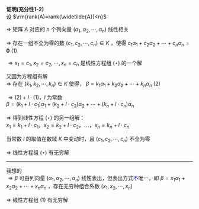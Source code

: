 **证明(充分性1-2)**  
设 $\rm{rank(A)=rank(\widetilde{A})<n}$  
  
 $\Rightarrow$ 矩阵 $A$ 对应的 $n$ 个列向量 $(\alpha_1,\alpha_2,\cdots,\alpha_n)$ 线性相关  
  
 $\Rightarrow$ 存在一组不全为零的数 $(c_1,c_2,\cdots,c_n)\in K$ ，使得 $c_1\alpha_1  
+c_2\alpha_2+\cdots+c_n\alpha_n=\mathbf0\ (1)$  
  
 $\Rightarrow x_1=c_1,x_2=c_2,\cdots,x_n=c_n$ 是线性方程组 $(\star)$ 的一个解  
  
又因为方程组有解  
 $\Rightarrow$ 存在 $(k_1,k_2,\cdots,k_n)\in K$ 使得， $\beta=k_1\alpha_1+k_2\alpha_2+\cdots  
+k_n\alpha_n\ (2)$  
  
 $\Rightarrow(2)+l\cdot(1)，l$ 为常数  
 $\beta=(k_1+l\cdot c_1)\alpha_1  
+(k_2+l\cdot c_2)\alpha_2+\cdots  
+(k_n+l\cdot c_n)\alpha_n$  
  
 $\Rightarrow$ 得到线性方程 $(\star)$ 的另一组解：  
 $x_1=k_1+l\cdot c_1，x_2=k_2+l\cdot c_2，\cdots，x_n=k_n+l\cdot c_n$  
  
当常数 $l$ 的取值在数域 $K$ 中变动时，且 $(c_1,c_2,\cdots,c_n)$ 不全为零  
  
 $\Rightarrow$ 线性方程组 $(\star)$ 有无穷解  
  
---  
我想的  
 $\Rightarrow\beta$ 可由列向量 $(\alpha_1,\alpha_2,  
\cdots,\alpha_n)$ 线性表出，但表出方式<font color=blue>不</font>唯一，即 $\beta=x_1\alpha_1+x_2\alpha_2+\cdots+x_n\alpha_n$ ，存在无穷种组合系数 $(x_1,x_2,\cdots,x_n)$  
  
 $\Rightarrow$ 线性方程组 $(1)$ 有无穷解  
